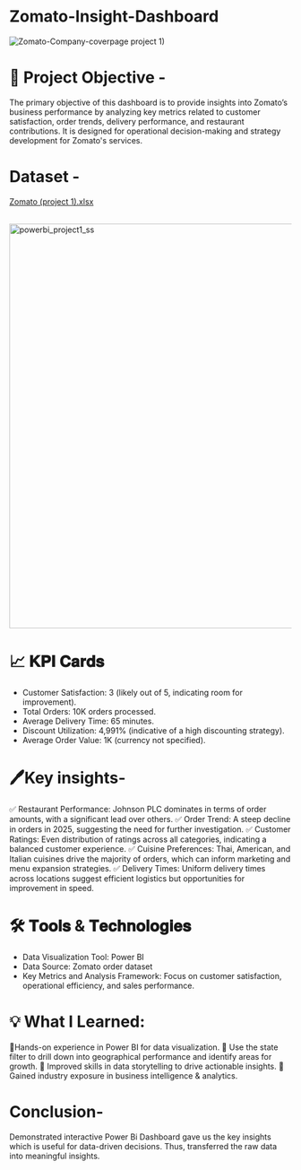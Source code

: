# Zomato-Insight-Dashboard

![Zomato-Company-coverpage project 1)](https://github.com/user-attachments/assets/db45a0c4-6f1c-4f24-89a4-7c0d429b7da1)


# 🎯 Project Objective -
The primary objective of this dashboard is to provide insights into Zomato’s business performance by analyzing key metrics related to customer satisfaction, order trends, delivery performance, and restaurant contributions. It is designed for operational decision-making and strategy development for Zomato's services. 
<br>
# Dataset -

[Zomato (project 1).xlsx](https://github.com/user-attachments/files/20263730/Zomato.project.1.xlsx)


<br>

<img width="722" alt="powerbi_project1_ss" src="https://github.com/user-attachments/assets/d97a13e8-6a64-4e7c-8f5f-981b2b920072" />


# 📈 𝐊𝐏𝐈 𝐂𝐚𝐫𝐝𝐬
<ul>
  <li>Customer Satisfaction: 3 (likely out of 5, indicating room for improvement).</li>
  <li>Total Orders: 10K orders processed.</li>
  <li>Average Delivery Time: 65 minutes.</li>
  <li>Discount Utilization: 4,991% (indicative of a high discounting strategy).</li>
  <li>Average Order Value: 1K (currency not specified).</li>
</ul>

# 🖊️Key insights-

✅ Restaurant Performance: Johnson PLC dominates in terms of order amounts, with a significant lead over others.
✅ Order Trend: A steep decline in orders in 2025, suggesting the need for further investigation.
✅ Customer Ratings: Even distribution of ratings across all categories, indicating a balanced customer experience.
✅ Cuisine Preferences: Thai, American, and Italian cuisines drive the majority of orders, which can inform marketing and menu expansion strategies.
✅ Delivery Times: Uniform delivery times across locations suggest efficient logistics but opportunities for improvement in speed.

# 🛠 𝐓𝐨𝐨𝐥𝐬 & 𝐓𝐞𝐜𝐡𝐧𝐨𝐥𝐨𝐠𝐢𝐞𝐬
<ul>
  <li>Data Visualization Tool: Power BI</li>
  <li>Data Source: Zomato order dataset</li>
  <li>Key Metrics and Analysis Framework: Focus on customer satisfaction, operational efficiency, and sales performance.</li>
</ul>

# 💡 What I Learned:

📌Hands-on experience in Power BI for data visualization.
📌 Use the state filter to drill down into geographical performance and identify areas for growth.
📌 Improved skills in data storytelling to drive actionable insights.
📌 Gained industry exposure in business intelligence & analytics.

# Conclusion-

Demonstrated interactive Power Bi Dashboard gave us the key insights which is useful for data-driven decisions. Thus, transferred the raw data into meaningful insights.

